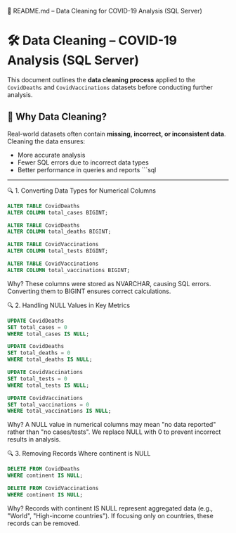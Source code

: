 📌 README.md – Data Cleaning for COVID-19 Analysis (SQL Server)
# 🛠️ Data Cleaning – COVID-19 Analysis (SQL Server)

This document outlines the **data cleaning process** applied to the `CovidDeaths` and `CovidVaccinations` datasets before conducting further analysis.

## 📝 **Why Data Cleaning?**
Real-world datasets often contain **missing, incorrect, or inconsistent data**. Cleaning the data ensures:
- More accurate analysis
- Fewer SQL errors due to incorrect data types
- Better performance in queries and reports                           ```sql

---

🔍 1. Converting Data Types for Numerical Columns
```sql
ALTER TABLE CovidDeaths
ALTER COLUMN total_cases BIGINT;

ALTER TABLE CovidDeaths
ALTER COLUMN total_deaths BIGINT;

ALTER TABLE CovidVaccinations
ALTER COLUMN total_tests BIGINT;

ALTER TABLE CovidVaccinations
ALTER COLUMN total_vaccinations BIGINT;
```
Why?
These columns were stored as NVARCHAR, causing SQL errors. Converting them to BIGINT ensures correct calculations.

🔍 2. Handling NULL Values in Key Metrics
```sql
UPDATE CovidDeaths
SET total_cases = 0
WHERE total_cases IS NULL;

UPDATE CovidDeaths
SET total_deaths = 0
WHERE total_deaths IS NULL;

UPDATE CovidVaccinations
SET total_tests = 0
WHERE total_tests IS NULL;

UPDATE CovidVaccinations
SET total_vaccinations = 0
WHERE total_vaccinations IS NULL;
```
Why?
A NULL value in numerical columns may mean "no data reported" rather than "no cases/tests". We replace NULL with 0 to prevent incorrect results in analysis.

🔍 3. Removing Records Where continent is NULL
```sql
DELETE FROM CovidDeaths
WHERE continent IS NULL;

DELETE FROM CovidVaccinations
WHERE continent IS NULL;
```
Why?
Records with continent IS NULL represent aggregated data (e.g., "World", "High-income countries"). If focusing only on countries, these records can be removed.




